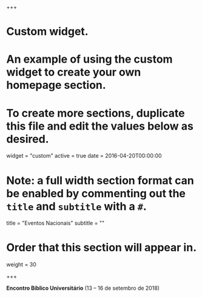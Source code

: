 +++
# Custom widget.
# An example of using the custom widget to create your own homepage section.
# To create more sections, duplicate this file and edit the values below as desired.
widget = "custom"
active = true
date = 2016-04-20T00:00:00

# Note: a full width section format can be enabled by commenting out the `title` and `subtitle` with a `#`.
title = "Eventos Nacionais"
subtitle = ""

# Order that this section will appear in.
weight = 30

+++

__Encontro Bíblico Universitário__ (13 – 16 de setembro de 2018)